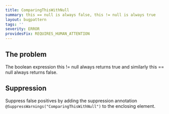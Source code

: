 ```yaml
---
title: ComparingThisWithNull
summary: this == null is always false, this != null is always true
layout: bugpattern
tags: ''
severity: ERROR
providesFix: REQUIRES_HUMAN_ATTENTION
---
```


<!--
*** AUTO-GENERATED, DO NOT MODIFY ***
To make changes, edit the @BugPattern annotation or the explanation in docs/bugpattern.
-->

## The problem
The boolean expression this != null always returns true and similarly this == null always returns false.

## Suppression
Suppress false positives by adding the suppression annotation `@SuppressWarnings("ComparingThisWithNull")` to the enclosing element.

